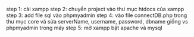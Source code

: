 step 1: cài xampp
step 2: chuyển project vào thư mục htdocs của xampp
step 3: add file sql vào phpmyadmin
step 4: vào file connectDB.php trong thư mục core và sửa serverName, username, password, dbname giống vs phpmyadmin trong máy
step 5: mở xampp bật apache và mysql 
